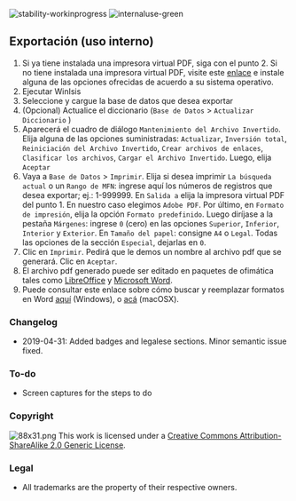 ![stability-workinprogress](https://img.shields.io/badge/stability-work_in_progress-lightgrey.svg)
![internaluse-green](https://img.shields.io/badge/Internal%20use%3A-stable-green.svg)
## Exportación (uso interno)
1. Si ya tiene instalada una impresora virtual PDF, siga con el punto 2. Si no tiene instalada una impresora virtual PDF, visite este [enlace](https://pdf.wondershare.com/top-pdf-software/free-pdf-printer.html) e instale alguna de las opciones ofrecidas de acuerdo a su sistema operativo.
2. Ejecutar WinIsis
3. Seleccione y cargue la base de datos que desea exportar
4. (Opcional) Actualice el diccionario (`Base de Datos` > `Actualizar Diccionario` )
5. Aparecerá el cuadro de diálogo `Mantenimiento del Archivo Invertido`. Elija alguna de las opciones suministradas: `Actualizar`, `Inversión total`, `Reiniciación del Archivo Invertido`, `Crear archivos de enlaces`, `Clasificar los archivos`, `Cargar el Archivo Invertido`. Luego, elija `Aceptar`
6. Vaya a `Base de Datos` > `Imprimir`. Elija si desea imprimir `La búsqueda actual` o un `Rango de MFN`: ingrese aquí los números de registros que desea exportar; ej.: 1-999999. En `Salida a` elija la impresora virtual PDF del punto 1. En nuestro caso elegimos `Adobe PDF`. Por último, en `Formato de impresión`, elija la opción `Formato predefinido`. Luego diríjase a la pestaña `Márgenes`: ingrese `0` (cero) en las opciones `Superior`, `Inferior`, `Interior` y `Exterior`. En `Tamaño del papel`: consigne `A4` o `Legal`.  Todas las opciones de la sección `Especial`, dejarlas en `0`.
7. Clic en `Imprimir`. Pedirá que le demos un nombre al archivo pdf que se generará. Clic en `Aceptar`.
8. El archivo pdf generado puede ser editado en paquetes de ofimática tales como [LibreOffice](https://ask.libreoffice.org/es/question/57975/se-pueden-abrir-archivos-pdf-con-libreoffice/) y [Microsoft Word](https://support.office.com/es-es/article/editar-un-archivo-pdf-b2d1d729-6b79-499a-bcdb-233379c2f63a).
9. Puede consultar este enlace sobre cómo buscar y reemplazar formatos en Word [aquí](https://support.office.com/es-es/article/buscar-y-reemplazar-texto-c6728c16-469e-43cd-afe4-7708c6c779b7) (Windows), o [acá](https://support.office.com/es-es/article/buscar-y-reemplazar-texto-o-formato-en-word-para-mac-ac12f262-e3cd-439a-88a0-f5a59875dcea) (macOSX).

### Changelog ###

* 2019-04-31: Added badges and legalese sections. Minor semantic issue fixed.

### To-do ###
* Screen captures for the steps to do

### Copyright ###
![88x31.png](https://bitbucket.org/repo/4pKrXRd/images/3902704043-88x31.png)
This work is licensed under a [Creative Commons Attribution-ShareAlike 2.0 Generic License](http://creativecommons.org/licenses/by-sa/2.0/).

### Legal ###

* All trademarks are the property of their respective owners.